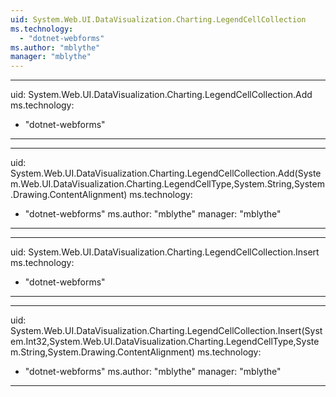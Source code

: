 ```yaml
---
uid: System.Web.UI.DataVisualization.Charting.LegendCellCollection
ms.technology: 
  - "dotnet-webforms"
ms.author: "mblythe"
manager: "mblythe"
---
```


---
uid: System.Web.UI.DataVisualization.Charting.LegendCellCollection.Add
ms.technology: 
  - "dotnet-webforms"
---

---
uid: System.Web.UI.DataVisualization.Charting.LegendCellCollection.Add(System.Web.UI.DataVisualization.Charting.LegendCellType,System.String,System.Drawing.ContentAlignment)
ms.technology: 
  - "dotnet-webforms"
ms.author: "mblythe"
manager: "mblythe"
---

---
uid: System.Web.UI.DataVisualization.Charting.LegendCellCollection.Insert
ms.technology: 
  - "dotnet-webforms"
---

---
uid: System.Web.UI.DataVisualization.Charting.LegendCellCollection.Insert(System.Int32,System.Web.UI.DataVisualization.Charting.LegendCellType,System.String,System.Drawing.ContentAlignment)
ms.technology: 
  - "dotnet-webforms"
ms.author: "mblythe"
manager: "mblythe"
---

